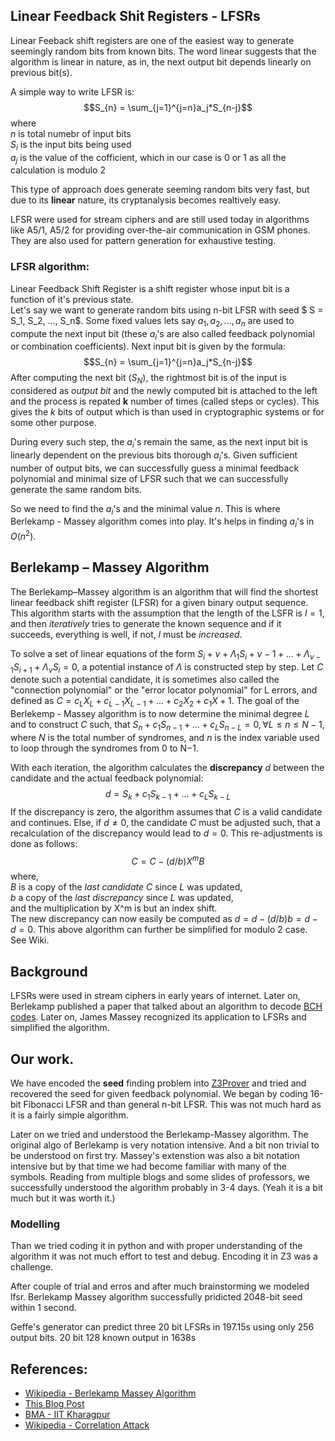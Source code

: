 ## Linear Feedback Shit Registers - LFSRs
Linear Feeback shift registers are one of the easiest way to generate seemingly random bits from known bits. The word linear suggests that the algorithm is linear in nature, as in, the next output bit depends linearly on previous bit(s).

A simple way to write LFSR is:
$$S_{n} = \sum_{j=1}^{j=n}a_j*S_{n-j}$$
where\
$n$ is total numebr of input bits\
$S_i$ is the input bits being used\
$a_j$ is the value of the cofficient, which in our case is 0 or 1 as all the calculation is modulo 2

This type of approach does generate seeming random bits very fast, but due to its **linear** nature, its cryptanalysis becomes realtively easy.

LFSR were used for stream ciphers and are still used today in algorithms like A5/1, A5/2 for providing over-the-air communication in GSM phones. They are also used for pattern generation for exhaustive testing.

### LFSR algorithm:
Linear Feedback Shift Register is a shift register whose input bit is a function of it's previous state.\
Let's say we want to generate random bits using n-bit LFSR with seed $ S = S_1, S_2, ..., S_n$. Some fixed values lets say $a_1, a_2,... , a_n$ are used to compute the next input bit (these $a_i$'s are also called feedback polynomial or combination coefficients). Next input bit is given by the formula: 
$$S_{n} = \sum_{j=1}^{j=n}a_j*S_{n-j}$$
After computing the next bit ($S_N$), the rightmost bit is of the input is considered as *output bit* and the newly computed bit is attached to the left and the process is repated **k** number of times (called steps or cycles). This gives the *$k$* bits of output which is than used in cryptographic systems or for some other purpose.
<!-- ![](16bit-lfsr.png) -->

During every such step, the $a_i$'s remain the same, as the next input bit is linearly dependent on the previous bits thorough $a_i$'s. Given sufficient number of output bits, we can successfully guess a minimal feedback polynomial and minimal size of LFSR such that we can successfully generate the same random bits.

So we need to find the $a_i$'s and the minimal value $n$. This is where Berlekamp - Massey algorithm comes into play. It's helps in finding $a_i$'s in $O(n^2)$.

## Berlekamp – Massey Algorithm
The Berlekamp–Massey algorithm is an algorithm that will find the shortest linear feedback shift register (LFSR) for a given binary output sequence. \
This algorithm starts with the assumption that the length of the LSFR is $l = 1$, and then *iteratively* tries to generate the known sequence and if it succeeds, everything is well, if not, $l$ must be *increased*. 

To solve a set of linear equations of the form $S_i+ν+Λ_1S_i+ ν−1 + ... + Λ_{ν−1}S_{i + 1} + Λ_νS_i=0$, a potential instance of $Λ$ is constructed step by step. Let $C$ denote such a potential candidate, it is sometimes also called the "connection polynomial" or the "error locator polynomial" for L errors, and defined as $C = c_LX_L + c_{L−1}X_{L−1} + ...+ c_2X_2 + c_1X + 1$. The goal of the Berlekemp - Massey algorithm is to now determine the minimal degree $L$ and to construct $C$ such, that $S_n+c_1S_{n−1} + ... + c_LS_{n−L}= 0, \forall L≤n≤N−1$, where $N$ is the total number of syndromes, and $n$ is the index variable used to loop through the syndromes from 0 to N−1.

With each iteration, the algorithm calculates the **discrepancy** $d$ between the candidate and the actual feedback polynomial: 
$$ d = S_k+c_1S_{k−1}+ ... + c_LS_{k−L} $$
If the discrepancy is zero, the algorithm assumes that $C$ is a valid candidate and continues. Else, if $d≠0$, the candidate $C$ must be adjusted such, that a recalculation of the discrepancy would lead to $d = 0$. This re-adjustments is done as follows: 
$$ C= C− (d/b)X^mB $$
where,\
$B$ is a copy of the *last candidate* $C$ since $L$ was updated,\
$b$ a copy of the *last discrepancy* since $L$ was updated,\
and the multiplication by X^m is but an index shift. \
The new discrepancy can now easily be computed as $d = d−(d/b)b = d−d = 0$. This above algorithm can further be simplified for modulo 2 case. See Wiki.

## Background
LFSRs were used in stream ciphers in early years of internet. Later on, Berlekamp published a paper that talked about an algorithm to decode [BCH codes](https://en.wikipedia.org/wiki/BCH_code). Later on, James Massey recognized its application to LFSRs and simplified the algorithm.

## Our work.
We have encoded the **seed** finding problem into [Z3Prover](https://github.com/Z3Prover/z3) and tried and recovered the seed for given feedback polynomial. We began by coding 16-bit Fibonacci LFSR and than general n-bit LFSR. This was not much hard as it is a fairly simple algorithm. 

Later on we tried and understood the Berlekamp-Massey algorithm. The original algo of Berlekamp is very notation intensive. And a bit non trivial to be understood on first try. Massey's extenstion was also a bit notation intensive but by that time we had become familiar with many of the symbols. Reading from multiple blogs and some slides of professors, we successfully understood the algorithm probably in 3-4 days. (Yeah it is a bit much but it was worth it.)

### Modelling

Than we tried coding it in python and with proper understanding of the algorithm it was not much effort to test and debug. Encoding it in Z3 was a challenge. 

After couple of trial and erros and after much brainstorming we  modeled lfsr. Berlekamp Massey algorithm successfully pridicted 2048-bit seed within 1 second. 

Geffe's generator can predict three 20 bit LFSRs in 197.15s using only 256 output bits. 20 bit 128 known output in 1638s

## References: 
- [Wikipedia - Berlekamp Massey Algorithm](https://en.wikipedia.org/wiki/Berlekamp%E2%80%93Massey_algorithm)
- [This Blog Post](https://bell0bytes.eu/linear-feedback-shift-registers/)
- [BMA - IIT Kharagpur](https://cse.iitkgp.ac.in/~debdeep/courses_iitkgp/Crypto/slides/BMA.pdf)
- [Wikipedia - Correlation Attack](https://en.wikipedia.org/wiki/Berlekamp%E2%80%93Massey_algorithm)